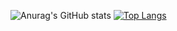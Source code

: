 ![Anurag's GitHub stats](https://github-readme-stats.vercel.app/api?username=mendako1015&show_icons=true&theme=tokyonight)
[![Top Langs](https://github-readme-stats.vercel.app/api/top-langs/?username=mendako1015&layout=compact)](https://github.com/mendako1015/github-readme-stats)
